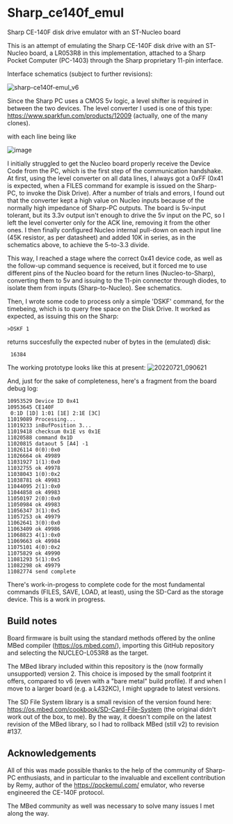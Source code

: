 # Sharp_ce140f_emul
Sharp CE-140F disk drive emulator with an ST-Nucleo board

This is an attempt of emulating the Sharp CE-140F disk drive with an ST-Nucleo board, a LR053R8 in this implementation, 
attached to a Sharp Pocket Computer (PC-1403) through the Sharp proprietary 11-pin interface. 

Interface schematics (subject to further revisions):

![sharp-ce140f-emul_v6](https://user-images.githubusercontent.com/659557/180176236-97b32975-7032-4b3f-bc5f-32e7c4718f40.png)

Since the Sharp PC uses a CMOS 5v logic, a level shifter is required in between the two devices. The level converter I used is one of this type: https://www.sparkfun.com/products/12009 (actually, one of the many clones).

with each line being like

![image](https://user-images.githubusercontent.com/659557/166907967-b0771314-bf71-4cde-9ebd-4cc6bff93868.png)

I initially struggled to get the Nucleo board properly receive the Device Code from the PC, which is the first step of the communication handshake. At first, using the level converter on all data lines, I always got a 0xFF (0x41 is expected, when a FILES command for example is issued on the Sharp-PC, to invoke the Disk Drive). After a number of trials and errors, I found out that the converter kept a high value on Nucleo inputs because of the normally high impedance of Sharp-PC outputs. The board is 5v-input tolerant, but its 3.3v output isn't enough to drive the 5v input on the PC, so I left the level converter only for the ACK line, removing it from the other ones. I then finally configured Nucleo internal pull-down on each input line (45K resistor, as per datasheet) and added 10K in series, as in the schematics above, to achieve the 5-to-3.3 divide.

This way, I reached a stage where the correct 0x41 device code, as well as the follow-up command sequence is received, but it forced me to use different pins of the Nucleo board for the return lines (Nucleo-to-Sharp), converting them to 5v and issuing to the 11-pin connector through diodes, to isolate them from inputs (Sharp-to-Nucleo). See schematics.

Then, I wrote some code to process only a simple 'DSKF' command, for the timebeing, which is to query free space on the Disk Drive.
It worked as expected, as issuing this on the Sharp:

```
>DSKF 1
```
returns succesfully the expected nuber of bytes in the (emulated) disk:
```
 16384
```

The working prototype looks like this at present:
![20220721_090621](https://user-images.githubusercontent.com/659557/180180992-6d9be30f-607c-4927-bcbf-eb3c7a3ea95e.jpg)

And, just for the sake of completeness, here's a fragment from the board debug log: 
```
10953529 Device ID 0x41
10953645 CE140F
 0:1D [1D] 1:01 [1E] 2:1E [3C]
11019089 Processing...
11019233 inBufPosition 3...
11019418 checksum 0x1E vs 0x1E
11020588 command 0x1D
11020815 dataout 5 [A4] -1
11026114 0(0):0x0
11026664 ok 49989
11031927 1(1):0x0
11032755 ok 49978
11038043 1(0):0x2
11038781 ok 49983
11044095 2(1):0x0
11044858 ok 49983
11050197 2(0):0x0
11050984 ok 49983
11056347 3(1):0x5
11057253 ok 49979
11062641 3(0):0x0
11063409 ok 49986
11068823 4(1):0x0
11069663 ok 49984
11075101 4(0):0x2
11075829 ok 49990
11081293 5(1):0x5
11082298 ok 49979
11082774 send complete
```

There's work-in-progess to complete code for the most fundamental commands (FILES, SAVE, LOAD, at least), using the SD-Card as the storage device. This is a work in progress.

## Build notes
Board firmware is built using the standard methods offered by the online MBed compiler (https://os.mbed.com/), importing this GitHub repository and selecting the NUCLEO-L053R8 as the target.

The MBed library included within this repository is the (now formally unsupported) version 2. This choice is imposed by the small footprint it offers, compared to v6 (even with a "bare metal" build profile). If and when I move to a larger board (e.g. a L432KC), I might upgrade to latest versions.

The SD File System library is a small revision of the version found here: https://os.mbed.com/cookbook/SD-Card-File-System (the original didn't work out of the box, to me). By the way, it doesn't compile on the latest revision of the MBed library, so I had to rollback MBed (still v2) to revision #137.

## Acknowledgements
All of this was made possible thanks to the help of the community of Sharp-PC enthusiasts, and in particular to the invaluable and excellent contribution by Remy, author of the https://pockemul.com/ emulator, who reverse engineered the CE-140F protocol.

The MBed community as well was necessary to solve many issues I met along the way.
